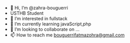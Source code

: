 - 👋 Hi, I’m @zahra-bouguerri
- USTHB Student
- 👀 I’m interested in fullstack
- 🌱 I’m currently learning javaScript,php
- 💞️ I’m looking to collaborate on ...
- 📫 How to reach me bouguerrifatmazohra@gmail.com

<!---
zahra-bouguerri/zahra-bouguerri is a ✨ special ✨ repository because its `README.md` (this file) appears on your GitHub profile.
You can click the Preview link to take a look at your changes.
--->

